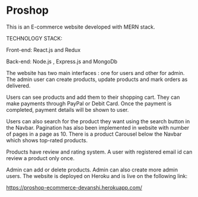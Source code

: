 # Proshop
This is an E-commerce website developed with MERN stack.

TECHNOLOGY STACK:

Front-end: React.js and Redux

Back-end: Node.js , Express.js and MongoDb

The website has two main interfaces : one for users and other for admin.
The admin user can create products, update products and mark orders as delivered.

Users can see products and add them to their shopping cart. They can make payments
through PayPal or Debit Card. Once the payment is completed, payment details will be shown to user.

Users can also search for the product they want using the search button in the Navbar.
Pagination has also been implemented in website with number of pages in a page as 10.
There is a product Carousel below the Navbar which shows top-rated products.

Products have review and rating system. A user with registered email id can review a product
only once.

Admin can add or delete products. Admin can also create more admin users.
The website is deployed on Heroku and is live on the following link:

https://proshop-ecommerce-devanshi.herokuapp.com/
